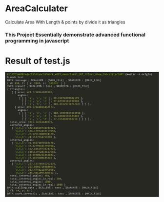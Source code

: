# AreaCalculater
Calculate Area With Length & points by divide it as triangles

### This Project Essentially demonstrate advanced functional programming in javascript

# Result of test.js
![test.js Result](https://github.com/AlBannaTechno/AreaCalculater/blob/master/result.PNG?raw=true)
